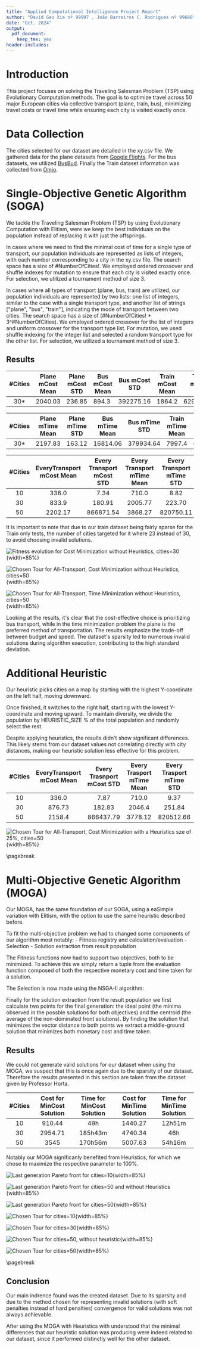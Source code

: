 ```yaml
---
title: "Applied Computational Intelligence Project Report"
author: "David Gao Xia nº 99907 , João Barreiros C. Rodrigues nº 99668"
date: "Oct. 2024"
output: 
  pdf_document: 
    keep_tex: yes
header-includes:
---
```


# Introduction
This project focuses on solving the Traveling Salesman Problem (TSP) using Evolutionary Computation methods. The goal is to optimize travel across 50 major European cities via collective transport (plane, train, bus), minimizing travel costs or travel time while ensuring each city is visited exactly once.

# Data Collection

The cities selected for our dataset are detailed in the xy.csv file. We gathered data for the plane datasets from [Google Flights](https://www.google.com/travel/flights?gl=PT&hl=en). For the bus datasets, we utilized [BusBud](https://www.busbud.com/pt-pt). Finally the Train dataset information was collected from [Omio](https://www.omio.com/companies/trains/comboios-de-portugal-y3ksc).

# Single-Objective Genetic Algorithm (SOGA)

We tackle the Traveling Salesman Problem (TSP) by using Evolutionary Computation with Elitism, were we keep the best individuais on the population instead of replacing it with just the offsprings. 

In cases where we need to find the minimal cost of time for a single type of transport, our population individuals are represented as lists of integers, with each number corresponding to a city in the xy.csv file. The search space has a size of #NumberOfCities!. We employed ordered crossover and shuffle indexes for mutation to ensure that each city is visited exactly once. For selection, we utilized a tournament method of size 3.

In cases where all types of transport (plane, bus, train) are utilized, our population individuals are represented by two lists: one list of integers, similar to the case with a single transport type, and another list of strings ["plane", "bus", "train"], indicating the mode of transport between two cities. The search space has a size of (#NumberOfCities! * 3^#NumberOfCities). We employed ordered crossover for the list of integers and uniform crossover for the transport type list. For mutation, we used shuffle indexing for the integer list and selected a random transport type for the other list. For selection, we utilized a tournament method of size 3.


## Results

| #Cities | Plane mCost Mean | Plane mCost STD | Bus mCost Mean | Bus mCost STD | Train mCost Mean | Train mCost STD |
|:-------:|:----------------:|-----------------|----------------|---------------|------------------|-----------------|
|    30*   |      2040.03     |      236.85     |      894.3     |   392275.16   |      1864.2      |    629204.29    |



| #Cities | Plane mTime Mean | Plane mTime STD | Bus mTime Mean | Bus mTime STD | Train mTime Mean | Train mTime STD |
|:-------:|:----------------:|-----------------|----------------|---------------|------------------|-----------------|
|    30*   |      2197.83     |      163.12     |     16814.06   |   379934.64   |      7997.4      |    627572.86    |

| #Cities | EveryTransport mCost Mean | Every Transport mCost STD | Every Transport mTime Mean | Every Transport mTime STD |
|:-------:|:-------------------------:|:-------------------------:|:--------------------------:|:-------------------------:|
|   10    |           336.0           |           7.34            |           710.0            |           8.82            |
|   30    |           833.9           |          180.91           |          2005.77           |          223.70           |
|   50    |          2202.17          |         866871.54         |          3868.27           |         820750.11         |

It is important to note that due to our train dataset being fairly sparse for the Train only tests, the number of cities targeted for it where 23 instead of 30, to avoid choosing invalid solutions.

![Fitness evolution for Cost Minimization without Heuristics, cities=30](./images/50citymCost.png){width=85%}

![Chosen Tour for All-Transport, Cost Minimization without Heuristics, cities=50](./images/50citymCost.png){width=85%}

![Chosen Tour for All-Transport, Time Minimization without Heuristics, cities=50](./images/50citymTime.png){width=85%}

Looking at the results, it's clear that the cost-effective choice is prioritizing bus transport, while in the time minimization problem the plane is the preferred method of transportation. The results emphasize the trade-off between budget and speed. 
The dataset's sparsity led to numerous invalid solutions during algorithm execution, contributing to the high standard deviation.

# Additional Heuristic 

Our heuristic picks cities on a map by starting with the highest Y-coordinate on the left half, moving downward.

Once finished, it switches to the right half, starting with the lowest Y-coordinate and moving upward. To maintain diversity, we divide the population by HEURISTIC_SIZE % of the total population and randomly select the rest.

Despite applying heuristics, the results didn't show significant differences. This likely stems from our dataset values not correlating directly with city distances, making our heuristic solution less effective for this problem.

| #Cities | EveryTransport mCost Mean | Every Trasnport mCost STD | Every Trasport mTime Mean | Every Trasport mTime STD |
|:-------:|:-------------------------:|:-------------------------:|:-------------------------:|:------------------------:|
|    10   |           336.0           |            7.87           |           710.0           |           9.37           |
|    30   |           876.73          |           182.83          |           2046.4          |          251.84          |
|    50   |           2158.4          |         866437.79         |          3778.12          |         820512.66        |

![Chosen Tour for All-Transport, Cost Minimization with a Heuristics sze of 25%, cities=50](./images/50citymCostHeuristic.png){width=85%}

\pagebreak

# Multi-Objective Genetic Algorithm (MOGA)

Our MOGA, has the same foundation of our SOGA, using a eaSimple variation with Elitism, with the option to use the same heuristic described before.

To fit the multi-objective problem we had to changed some components of our algorithm most notably:
    - Fitness registry and calculation/evaluation
    - Selection
    - Solution extraction from result population

The Fitness functions now had to support two objectives, both to be minimized. To achieve this we simply return a tuple from the evaluation function composed of both the respective monetary cost and time taken for a solution.

The Selection is now made using the NSGA-II algorithm:

Finally for the solution extraction from the result population we first calculate two points for the final generation: the ideal point (the minima observed in the possble solutions for both objectives) and the centroid (the average of the non-dominated front solutions). By finding the solution that minimizes the vector distance to both points we extract a middle-ground solution that minimizes both monetary cost and time taken.

## Results

We could not generate valid solutions for our dataset when using the MOGA, we suspect that this is once again due to the sparsity of our dataset. Therefore the results presented in this section are taken from the dataset given by Professor Horta.

| #Cities | Cost for MinCost Solution | Time for MinCost Solution | Cost for MinTime Solution | Time for MinTime Solution |
|:-------:|:-------------------------:|:-------------------------:|:--------------------------:|:-------------------------:|
|   10    |           910.44           |           49h            |           1440.27            |           12h51m            |
|   30    |          2954.71           |         185h43m          |           4740.34            |             46h             |
|   50    |            3545            |         170h56m          |           5007.63            |           54h16m            |

Notably our MOGA significanly benefited from Heuristics, for which we chose to maximize the respective parameter to 100%. 

![Last generation Pareto front for cities=10](./images/pareto10.png){width=85%}

![Last generation Pareto front for cities=50 and without Heuristics](./images/pareto50noH.png){width=85%}

![Last generation Pareto front for cities=50](./images/pareto50.png){width=85%}

![Chosen Tour for cities=10](./images/map10heuristic.png){width=85%}

![Chosen Tour for cities=30](./images/map30heuristic.png){width=85%}

![Chosen Tour for cities=50, without heuristic](./images/map50.png){width=85%}

![Chosen Tour for cities=50](./images/map50heuristic.png){width=85%}

\pagebreak

## Conclusion

Our main indrence found was the created dataset. Due to its sparsity and due to the method chosen for representing invalid solutions (with soft penalties instead of hard penalties) convergence for valid solutions was not always achievable.

After using the MOGA with Heuristics with understood that the minimal differences that our heuristic solution was producing were indeed related to our dataset, since it performed distinctly well for the other dataset.
